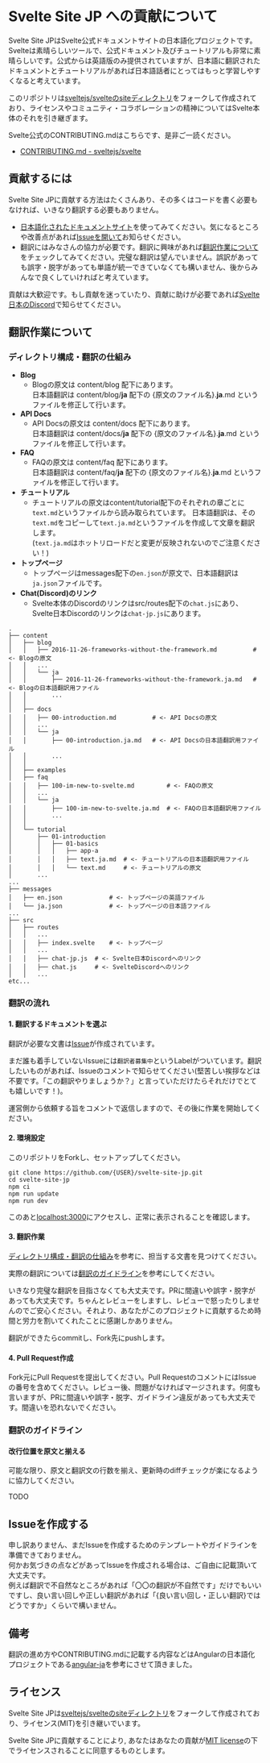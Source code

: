 # Svelte Site JP への貢献について

Svelte Site JPはSvelte公式ドキュメントサイトの日本語化プロジェクトです。
Svelteは素晴らしいツールで、公式ドキュメント及びチュートリアルも非常に素晴らしいです。公式からは英語版のみ提供されていますが、日本語に翻訳されたドキュメントとチュートリアルがあれば日本語話者にとってはもっと学習しやすくなると考えています。  

このリポジトリは[sveltejs/svelteのsiteディレクトリ](https://github.com/sveltejs/svelte/tree/master/site)をフォークして作成されており、ライセンスやコミュニティ・コラボレーションの精神についてはSvelte本体のそれを引き継ぎます。

Svelte公式のCONTRIBUTING.mdはこちらです、是非ご一読ください。

* [CONTRIBUTING.md - sveltejs/svelte](https://github.com/sveltejs/svelte/blob/master/CONTRIBUTING.md)


## 貢献するには

Svelte Site JPに貢献する方法はたくさんあり、その多くはコードを書く必要もなければ、いきなり翻訳する必要もありません。

- [日本語化されたドキュメントサイト](https://svelte-jp.herokuapp.com/)を使ってみてください。気になるところや改善点があれば[Issueを開いて](#issueを作成する)お知らせください。
- 翻訳にはみなさんの協力が必要です。翻訳に興味があれば[翻訳作業について](#翻訳作業について)をチェックしてみてください。完璧な翻訳は望んでいません。誤訳があっても誤字・脱字があっても単語が統一できていなくても構いません、後からみんなで良くしていければと考えています。

貢献は大歓迎です。もし貢献を迷っていたり、貢献に助けが必要であれば[Svelte日本のDiscord](https://discord.com/invite/YTXq3ZtBbx)で知らせてください。


## 翻訳作業について


### ディレクトリ構成・翻訳の仕組み

- **Blog**
  - Blogの原文は content/blog 配下にあります。  
    日本語翻訳は content/blog/**ja** 配下の {原文のファイル名}.**ja**.md というファイルを修正して行います。
- **API Docs**
  - API Docsの原文は content/docs 配下にあります。  
    日本語翻訳は content/docs/**ja** 配下の {原文のファイル名}.**ja**.md というファイルを修正して行います。
- **FAQ**
  - FAQの原文は content/faq 配下にあります。  
    日本語翻訳は content/faq/**ja** 配下の {原文のファイル名}.**ja**.md というファイルを修正して行います。
- **チュートリアル**
  - チュートリアルの原文はcontent/tutorial配下のそれぞれの章ごとに`text.md`というファイルから読み取られています。
    日本語翻訳は、その`text.md`をコピーして`text.ja.md`というファイルを作成して文章を翻訳します。  
    (`text.ja.md`はホットリロードだと変更が反映されないのでご注意ください！)
- **トップページ**
  - トップページはmessages配下の`en.json`が原文で、日本語翻訳は`ja.json`ファイルです。
- **Chat(Discord)のリンク**
  - Svelte本体のDiscordのリンクはsrc/routes配下の`chat.js`にあり、Svelte日本Discordのリンクは`chat-jp.js`にあります。

```
.
├── content
│   ├── blog
│   │   ├── 2016-11-26-frameworks-without-the-framework.md			# <- Blogの原文
│   │   ...
│   │   └── ja
│   │       ├── 2016-11-26-frameworks-without-the-framework.ja.md	# <- Blogの日本語翻訳用ファイル
│   │       ...
│   │
│   ├── docs
│   │   ├── 00-introduction.md			# <- API Docsの原文
│   │   ...
│   │   └── ja
│   │       ├── 00-introduction.ja.md	# <- API Docsの日本語翻訳用ファイル
│   │       ...
│   │
│   ├── examples
│   ├── faq
│   │   ├── 100-im-new-to-svelte.md			# <- FAQの原文
│   │   ...
│   │   └── ja
│   │       ├── 100-im-new-to-svelte.ja.md	# <- FAQの日本語翻訳用ファイル
│   │       ...
│   │
│   └── tutorial
│       ├── 01-introduction
│       │   ├── 01-basics
│       │   │   ├── app-a
│       │   │   ├── text.ja.md	# <- チュートリアルの日本語翻訳用ファイル
│       │   │   └── text.md		# <- チュートリアルの原文
│       ...
...
├── messages
│   ├── en.json				# <- トップページの英語ファイル
│   └── ja.json				# <- トップページの日本語ファイル
...
├── src
│   ├── routes
│   │   ...
│   │   ├── index.svelte	# <- トップページ
│   │   ...
│   │   ├── chat-jp.js	# <- Svelte日本Discordへのリンク
│   │   ├── chat.js		# <- SvelteDiscordへのリンク
│   │   ...
etc...
```

### 翻訳の流れ


#### 1. 翻訳するドキュメントを選ぶ

翻訳が必要な文書は[Issue](https://github.com/svelte-jp/svelte-site-jp/issues?q=is%3Aopen+is%3Aissue+label%3Atranslation)が作成されています。

まだ誰も着手していないIssueには`翻訳者募集中`というLabelがついています。翻訳したいものがあれば、Issueのコメントで知らせてください(堅苦しい挨拶などは不要です。「この翻訳やりましょうか？」と言っていただけたらそれだけでとても嬉しいです！)。

運営側から依頼する旨をコメントで返信しますので、その後に作業を開始してください。


#### 2. 環境設定

このリポジトリをForkし、セットアップしてください。

```
git clone https://github.com/{USER}/svelte-site-jp.git
cd svelte-site-jp
npm ci
npm run update
npm run dev
```

このあと[localhost:3000](http://localhost:3000)にアクセスし、正常に表示されることを確認します。


#### 3. 翻訳作業

[ディレクトリ構成・翻訳の仕組み](#ディレクトリ構成翻訳の仕組み)を参考に、担当する文書を見つけてください。

実際の翻訳については[翻訳のガイドライン](#翻訳のガイドライン)を参考にしてください。

いきなり完璧な翻訳を目指さなくても大丈夫です。PRに間違いや誤字・脱字があっても大丈夫です。ちゃんとレビューをしますし、レビューで怒ったりしませんのでご安心ください。それより、あなたがこのプロジェクトに貢献するため時間と労力を割いてくれたことに感謝しかありません。

翻訳ができたらcommitし、Fork先にpushします。


#### 4. Pull Request作成

Fork元にPull Requestを提出してください。Pull RequestのコメントにはIssueの番号を含めてください。レビュー後、問題がなければマージされます。何度も言いますが、PRに間違いや誤字・脱字、ガイドライン違反があっても大丈夫です。間違いを恐れないでください。


### 翻訳のガイドライン

#### 改行位置を原文と揃える

可能な限り、原文と翻訳文の行数を揃え、更新時のdiffチェックが楽になるように協力してください。


TODO

## Issueを作成する

申し訳ありません、まだIssueを作成するためのテンプレートやガイドラインを準備できておりません。  
何かお気づきの点などがあってIssueを作成される場合は、ご自由に記載頂いて大丈夫です。  
例えば翻訳で不自然なところがあれば「〇〇の翻訳が不自然です」だけでもいいですし、良い言い回しや正しい翻訳があれば「{良い言い回し・正しい翻訳}ではどうですか」くらいで構いません。


## 備考

翻訳の進め方やCONTRIBUTING.mdに記載する内容などはAngularの日本語化プロジェクトである[angular-ja](https://github.com/angular/angular-ja)を参考にさせて頂きました。


## ライセンス

Svelte Site JPは[sveltejs/svelteのsiteディレクトリ](https://github.com/sveltejs/svelte/tree/master/site)をフォークして作成されており、ライセンス(MIT)を引き継いでいます。

Svelte Site JPに貢献することにより, あなたはあなたの貢献が[MIT license](https://github.com/svelte-jp/svelte-site-jp/blob/master/LICENSE)の下でライセンスされることに同意するものとします。
